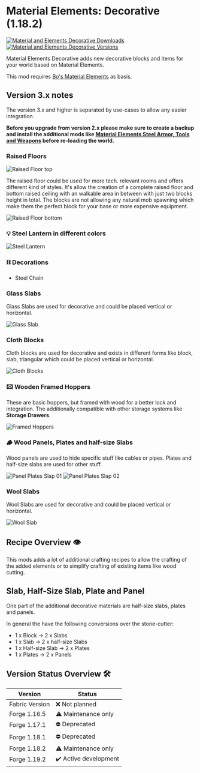 # Material Elements: Decorative (1.18.2)

[![Material and Elements Decorative Downloads](http://cf.way2muchnoise.eu/full_591838_downloads.svg)](https://www.curseforge.com/minecraft/mc-mods/material-elements-decorative)
[![Material and Elements Decorative Versions](http://cf.way2muchnoise.eu/versions/Minecraft_591838_all.svg)](https://www.curseforge.com/minecraft/mc-mods/material-elements-decorative)

Material Elements Decorative adds new decorative blocks and items for your world based on Material Elements.

This mod requires [Bo's Material Elements][material-elements] as basis.

## Version 3.x notes

The version 3.x and higher is separated by use-cases to allow any easier integration.

**Before you upgrade from version 2.x please make sure to create a backup and install the additional mods like [Material Elements Steel Armor, Tools and Weapons][material-elements-armor-tools-and-weapons] before re-loading the world.**

### Raised Floors

![Raised Floor top][raised_floor_top]

The raised floor could be used for more tech. relevant rooms and offers different kind of styles.
It's allow the creation of a complete raised floor and bottom raised ceiling with an walkable area in between with just two blocks height in total.
The blocks are not allowing any natural mob spawning which make them the perfect block for your base or more expensive equipment.

![Raised Floor bottom][raised_floor_bottom]

### 💡 Steel Lantern in different colors

![Steel Lantern][steel_lantern]

### ⛓️ Decorations

- Steel Chain

### Glass Slabs

Glass Slabs are used for decorative and could be placed vertical or horizontal.

![Glass Slab][glass_slab]

### Cloth Blocks

Cloth blocks are used for decorative and exists in different forms like block, slab, triangular which could be placed vertical or horizontal.

![Cloth Blocks][cloth_blocks]

### 🖾 Wooden Framed Hoppers

These are basic hoppers, but framed with wood for a better lock and integration.
The additionally compatible with other storage systems like **Storage Drawers**.

![Framed Hoppers][framed_hoppers]

### 🪵 Wood Panels, Plates and half-size Slabs

Wood panels are used to hide specific stuff like cables or pipes.
Plates and half-size slabs are used for other stuff.

![Panel Plates Slap 01][panel_plates_slap_01]
![Panel Plates Slap 02][panel_plates_slap_02]

### Wool Slabs

Wool Slabs are used for decorative and could be placed vertical or horizontal.

![Wool Slab][wool_slab]

## Recipe Overview 👁️

This mods adds a lot of additional crafting recipes to allow the crafting of the added elements or to simplify crafting of existing items like wood cutting.

## Slab, Half-Size Slab, Plate and Panel

One part of the additional decorative materials are half-size slabs, plates and panels.

In general the have the following conversions over the stone-cutter:

- 1 x Block -> 2 x Slabs
- 1 x Slab -> 2 x half-size Slabs
- 1 x Half-size Slab -> 2 x Plates
- 1 x Plates -> 2 x Panels

## Version Status Overview 🛠️

| Version        | Status                |
| -------------- | --------------------- |
| Fabric Version | ❌ Not planned        |
| Forge 1.16.5   | ⚠️ Maintenance only   |
| Forge 1.17.1   | ⛔️ Deprecated        |
| Forge 1.18.1   | ⛔️ Deprecated        |
| Forge 1.18.2   | ⚠️ Maintenance only   |
| Forge 1.19.2   | ✔️ Active development |

[material-elements]: https://www.curseforge.com/minecraft/mc-mods/material-elements
[material-elements-armor-tools-and-weapons]: https://www.curseforge.com/minecraft/mc-mods/material-elements-armor-tools-and-weapons
[framed_hoppers]: examples/screenshots/framed_hoppers.png
[panel_plates_slap_01]: examples/screenshots/panel_plates_slaps.png
[panel_plates_slap_02]: examples/screenshots/panel_plates_slaps_02.png
[raised_floor_bottom]: examples/screenshots/raised_floor_bottom.png
[raised_floor_top]: examples/screenshots/raised_floor_top.png
[steel_lantern]: examples/screenshots/steel_lantern.png
[glass_slab]: examples/screenshots/glass_slab.png
[cloth_blocks]: examples/screenshots/cloth_blocks.png
[wool_slab]: examples/screenshots/wool_slab.png
